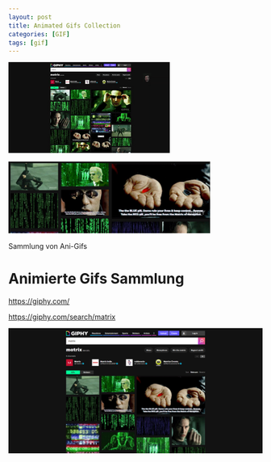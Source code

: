 ```yaml
---
layout: post
title: Animated Gifs Collection 
categories: [GIF]
tags: [gif]
--- 
```

![](/pic/2021-01-28_14-55-24-output.gif)

![](/pic/Screenshot_2021-01-27%20Matrix%20GIFs%20-%20Find%20Share%20on%20GIPHY-crop.png)

Sammlung von Ani-Gifs 

# Animierte Gifs Sammlung 

<https://giphy.com/> 

<https://giphy.com/search/matrix> 


![](/pic/Screenshot_2021-01-27%20Matrix%20GIFs%20-%20Find%20Share%20on%20GIPHY.png)


